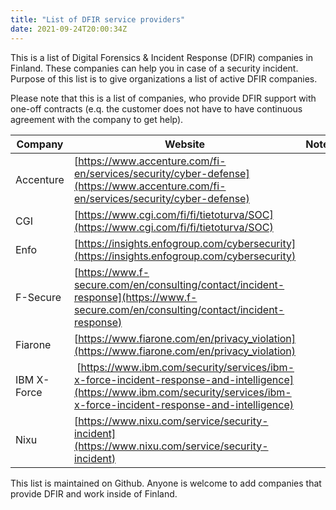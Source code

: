 ```yaml
---
title: "List of DFIR service providers"
date: 2021-09-24T20:00:34Z
---
```


This is a list of Digital Forensics & Incident Response (DFIR) companies in Finland. These companies can help you in case of a security incident. Purpose of this list is to give organizations a list of active DFIR companies. 

Please note that this is a list of companies, who provide DFIR support with one-off contracts (e.q. the customer does not have to have continuous agreement with the company to get help).

| Company | Website | Notes |
|---|---|---|
| Accenture | [https://www.accenture.com/fi-en/services/security/cyber-defense](https://www.accenture.com/fi-en/services/security/cyber-defense) |
| CGI |[https://www.cgi.com/fi/fi/tietoturva/SOC](https://www.cgi.com/fi/fi/tietoturva/SOC) |
| Enfo | [https://insights.enfogroup.com/cybersecurity](https://insights.enfogroup.com/cybersecurity)
| F-Secure | [https://www.f-secure.com/en/consulting/contact/incident-response](https://www.f-secure.com/en/consulting/contact/incident-response) |
| Fiarone | [https://www.fiarone.com/en/privacy_violation](https://www.fiarone.com/en/privacy_violation)
| IBM X-Force | [https://www.ibm.com/security/services/ibm-x-force-incident-response-and-intelligence](https://www.ibm.com/security/services/ibm-x-force-incident-response-and-intelligence)
| Nixu |[https://www.nixu.com/service/security-incident](https://www.nixu.com/service/security-incident) |

This list is maintained on Github. Anyone is welcome to add companies that provide DFIR and work inside of Finland.
